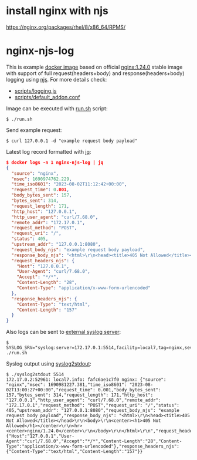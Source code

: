 # install nginx with njs
https://nginx.org/packages/rhel/8/x86_64/RPMS/

# nginx-njs-log

This is example [docker image](https://hub.docker.com/r/dmikhin/nginx-njs-log) based on official
[nginx:1.24.0](https://hub.docker.com/layers/library/nginx/1.24.0/images/sha256-ce340e77bc930ee76c11741d9b4764b65fa9ab25f1a7e181e824fceceb3a6ca7?context=explore)
stable image with support of full request(headers+body) and response(headers+body) logging using [njs](https://nginx.org/en/docs/njs/).
For more details check:
* [scripts/logging.js](scripts/logging.js)
* [scripts/default_addon.conf](scripts/default_addon.conf)

Image can be executed with [run.sh](run.sh) script:
```Shell
$ ./run.sh
```
Send example request:
```Shell
$ curl 127.0.0.1 -d "example request body payload"
```
Latest log record formatted with [jq](https://github.com/jqlang/jq):
```JSON
$ docker logs -n 1 nginx-njs-log | jq
{
  "source": "nginx",
  "msec": 1690974762.229,
  "time_iso8601": "2023-08-02T11:12:42+00:00",
  "request_time": 0.001,
  "body_bytes_sent": 157,
  "bytes_sent": 314,
  "request_length": 171,
  "http_host": "127.0.0.1",
  "http_user_agent": "curl/7.68.0",
  "remote_addr": "172.17.0.1",
  "request_method": "POST",
  "request_uri": "/",
  "status": 405,
  "upstream_addr": "127.0.0.1:8080",
  "request_body_njs": "example request body payload",
  "response_body_njs": "<html>\r\n<head><title>405 Not Allowed</title></head>\r\n<body>\r\n<center><h1>405 Not Allowed</h1></center>\r\n<hr><center>nginx/1.24.0</center>\r\n</body>\r\n</html>\r\n",
  "request_headers_njs": {
    "Host": "127.0.0.1",
    "User-Agent": "curl/7.68.0",
    "Accept": "*/*",
    "Content-Length": "28",
    "Content-Type": "application/x-www-form-urlencoded"
  },
  "response_headers_njs": {
    "Content-Type": "text/html",
    "Content-Length": "157"
  }
}
```
Also logs can be sent to [external syslog server](http://nginx.org/en/docs/syslog.html):
```Shell
$ SYSLOG_SRV="syslog:server=172.17.0.1:5514,facility=local7,tag=nginx,severity=info" ./run.sh
```
Syslog output using [syslog2stdout](https://github.com/ossobv/syslog2stdout):
```Shell
$ ./syslog2stdout 5514
172.17.0.2:52961: local7.info: fafc6ae1c7f0 nginx: {"source": "nginx","msec": 1690981227.381,"time_iso8601": "2023-08-02T13:00:27+00:00","request_time": 0.001,"body_bytes_sent": 157,"bytes_sent": 314,"request_length": 171,"http_host": "127.0.0.1","http_user_agent": "curl/7.68.0","remote_addr": "172.17.0.1","request_method": "POST","request_uri": "/","status": 405,"upstream_addr": "127.0.0.1:8080","request_body_njs": "example request body payload","response_body_njs": "<html>\r\n<head><title>405 Not Allowed</title></head>\r\n<body>\r\n<center><h1>405 Not Allowed</h1></center>\r\n<hr><center>nginx/1.24.0</center>\r\n</body>\r\n</html>\r\n","request_headers_njs": {"Host":"127.0.0.1","User-Agent":"curl/7.68.0","Accept":"*/*","Content-Length":"28","Content-Type":"application/x-www-form-urlencoded"},"response_headers_njs": {"Content-Type":"text/html","Content-Length":"157"}}
```
